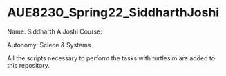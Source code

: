 # AUE8230_Spring22_SiddharthJoshi

Name: Siddharth A Joshi Course: 

Autonomy: Sciece & Systems

All the scripts necessary to perform the tasks with turtlesim are added to this repository.
